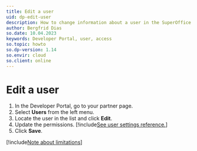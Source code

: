 ```yaml
---
title: Edit a user
uid: dp-edit-user
description: How to change information about a user in the SuperOffice Developer Portal.
author: Bergfrid Dias
so.date: 10.04.2023
keywords: Developer Portal, user, access
so.topic: howto
so.dp-version: 1.14
so.envir: cloud
so.client: online
---
```


# Edit a user

1. In the Developer Portal, go to your partner page.
2. Select **Users** from the left menu.
3. Locate the user in the list and click **Edit**.
4. Update the permissions. [!include[See user settings reference.](includes/see-user-settings.md)]
5. Click **Save**.

[!include[Note about limitations](includes/note-cannot-update-superid.md)]
